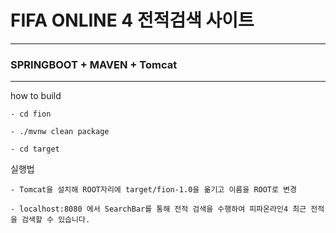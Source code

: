 # FIFA ONLINE 4 전적검색 사이트

---------------------------

### SPRINGBOOT + MAVEN + Tomcat

---------------------------

how to build

~~~
- cd fion

- ./mvnw clean package

- cd target 
~~~

실행법
~~~
- Tomcat을 설치해 ROOT자리에 target/fion-1.0을 옮기고 이름을 ROOT로 변경

- localhost:8080 에서 SearchBar를 통해 전적 검색을 수행하여 피파온라인4 최근 전적을 검색할 수 있습니다.
~~~
